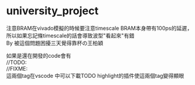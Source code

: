 # university_project

注意BRAM在vivado模擬的時候要注意timescale BRAM本身帶有100ps的延遲，所以如果忘記條timescale的話會導致波型"看起來"有錯  
     By 被這個問題困擾三天覺得靠杯の王柏穎

如果是還在開發的code會有  
//TODO:  
//FIXME:  
這兩個tag在vscode 中可以下載TODO highlight的插件使這兩個tag變得顯眼  

